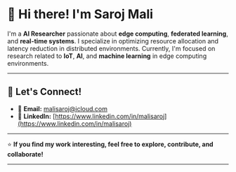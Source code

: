 # 👋 Hi there! I'm Saroj Mali

I'm a **AI Researcher** passionate about **edge computing**, **federated learning**, and **real-time systems**. I specialize in optimizing resource allocation and latency reduction in distributed environments. Currently, I'm focused on research related to **IoT**, **AI**, and **machine learning** in edge computing environments.

---

## 💬 Let's Connect!

- 📧 **Email:** [malisaroj@icloud.com](mailto:malisaroj@icloud.com)  
- 🔗 **LinkedIn:** [https://www.linkedin.com/in/malisaroj](https://www.linkedin.com/in/malisaroj)  

---

⭐ **If you find my work interesting, feel free to explore, contribute, and collaborate!**

---
